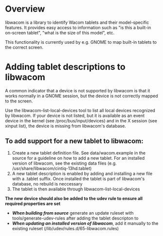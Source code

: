 # Overview
libwacom is a library to identify Wacom tablets and their model-specific features. It provides easy access to information such as "is this a built-in on-screen tablet", "what is the size of this model", etc.

This functionality is currently used by e.g. GNOME to map built-in tablets to the correct screen.

# Adding tablet descriptions to libwacom
A common indicator that a device is not supported by libwacom is that it works normally in a GNOME session, but the device is not correctly mapped to the screen.

Use the libwacom-list-local-devices tool to list all local devices recognized by libwacom. If your device is not listed, but it is available as an event device in the kernel (see /proc/bus/input/devices) and in the X session (see xinput list), the device is missing from libwacom's database.

## To add support for a new tablet to libwacom:
1. Create a new tablet definition file. See data/wacom.example in the source for a guideline on how to add a new tablet. For an installed version of libwacom, see the existing data files (e.g. /usr/share/libwacom/cintiq-13hd.tablet)
2. A new tablet description is enabled by adding and installing a new file with a .tablet suffix. Once installed the tablet is part of libwacom's database, no rebuild is neccessary
3. The tablet is then available through libwacom-list-local-devices

**The new device should also be added to the udev rule to ensure all required properties are set**
* ***When building from source*** generate an update ruleset with tools/generate-udev-rules after adding the tablet descripton to
* ***When updating an installed version of libwacom***, add it manually to the existing ruleset (/lib/udev/rules.d/65-libwacom.rules)
